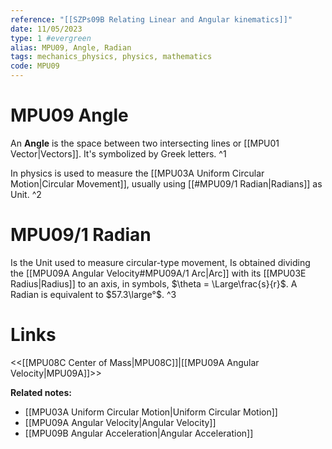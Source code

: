 ```yaml
---
reference: "[[SZPs09B Relating Linear and Angular kinematics]]"
date: 11/05/2023
type: 1 #evergreen
alias: MPU09, Angle, Radian
tags: mechanics_physics, physics, mathematics
code: MPU09
---
```

# MPU09 Angle

An **Angle** is the space between two intersecting lines or [[MPU01 Vector|Vectors]]. It's symbolized by Greek letters. ^1

In physics is used to measure the [[MPU03A Uniform Circular Motion|Circular Movement]], usually using [[#MPU09/1 Radian|Radians]] as Unit. ^2

# MPU09/1 Radian

Is the Unit used to measure circular-type movement, Is obtained dividing the [[MPU09A Angular Velocity#MPU09A/1 Arc|Arc]] with its [[MPU03E Radius|Radius]] to an axis, in symbols, $\theta = \Large\frac{s}{r}$. A Radian is equivalent to $57.3\large°$. ^3

# Links
<<[[MPU08C Center of Mass|MPU08C]]|[[MPU09A Angular Velocity|MPU09A]]>>

**Related notes:**
- [[MPU03A Uniform Circular Motion|Uniform Circular Motion]]
- [[MPU09A Angular Velocity|Angular Velocity]]
- [[MPU09B Angular Acceleration|Angular Acceleration]]
